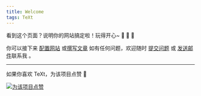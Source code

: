 ```yaml
---
title: Welcome
tags: TeXt
---
```


看到这个页面？说明你的网站搞定啦！玩得开心~ :ghost: :ghost: :ghost:

你可以接下来 [配置网站](https://kitian616.github.io/jekyll-TeXt-theme/docs/en/configuration) 或[撰写文章](https://kitian616.github.io/jekyll-TeXt-theme/docs/en/writing-posts) 如有任何问题，欢迎随时 [提交问题](https://github.com/kitian616/jekyll-TeXt-theme/issues) 或 [发送邮件](mailto:kitian616@outlook.com)联系我 。

<!--more-->

---

如果你喜欢 TeXt，为该项目点赞 :star2:

[![为该项目点赞](https://img.shields.io/github/stars/kitian616/jekyll-TeXt-theme.svg?label=Stars&style=social)](https://github.com/kitian616/jekyll-TeXt-theme/)
